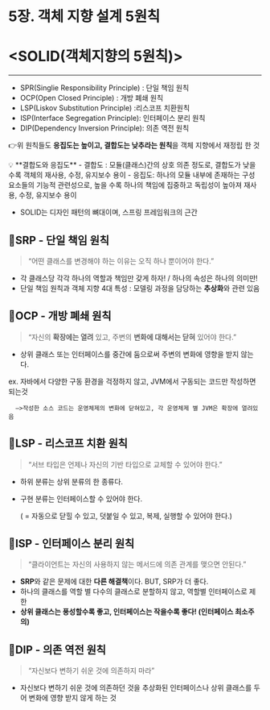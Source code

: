 # 5장. 객체 지향 설계 5원칙

# <SOLID(객체지향의 5원칙)>

---

- SPR(Singlie Responsibility Principle) : 단일 책임 원칙
- OCP(Open Closed Principle) : 개방 폐쇄 원칙
- LSP(Liskov Substitution Principle) :리스코프 치환원칙
- ISP(Interface Segregation Principle): 인터페이스 분리 원칙
- DIP(Dependency Inversion Principle): 의존 역전 원칙

 👉위 원칙들도 **응집도는 높이고, 결합도는 낮추라는 원칙**을 객체 지향에서 재정립 한 것

<aside>
💡 **결합도와 응집도**
- 결합도 : 모듈(클래스)간의 상호 의존 정도로, 결합도가 낮을 수록 객체의 재사용, 수정, 유지보수 용이
- 응집도: 하나의 모듈 내부에 존재하는 구성 요소들의 기능적 관련성으로, 높을 수록 하나의 책임에 집중하고 독립성이 높아져 재사용, 수정, 유지보수 용이

</aside>

- SOLID는 디자인 패턴의 뼈대이며, 스프링 프레임워크의 근간

## 📌SRP - 단일 책임 원칙

> “어떤 클래스를 변경해야 하는 이유는 오직 하나 뿐이어야 한다.”
> 
- 각 클래스당 각각 하나의 역할과 책임만 갖게 하자! / 하나의 속성은 하나의 의미만!
- 단일 책임 원칙과 객체 지향 4대 특성 : 모델링 과정을 담당하는 **추상화**와 관련 있음

## 📌OCP - 개방 폐쇄 원칙

> “자신의 **확장에는 열려** 있고, 주변의 **변화에 대해서는 닫혀** 있어야 한다.”
> 
- 상위 클래스 또는 인터페이스를 중간에 둠으로써 주변의 변화에 영향을 받지 않는다.

ex. 자바에서 다양한 구동 환경을 걱정하지 않고, JVM에서 구동되는 코드만 작성하면 되는것                                   

      —>작성한 소스 코드는 운영체제의 변화에 닫혀있고, 각 운영체제 별 JVM은 확장에 열려있음

## 📌LSP - 리스코프 치환 원칙

> “서브 타입은 언제나 자신의 기반 타입으로 교체할 수 있어야 한다.”
> 
- 하위 분류는 상위 분류의 한 종류다.
- 구현 분류는 인터페이스할 수 있어야 한다.

     ( =  자동으로 닫힐 수 있고, 덧붙일 수 있고, 복제, 실행할 수 있어야 한다.)

## 📌ISP - 인터페이스 분리 원칙

> “클라이언트는 자신의 사용하지 않는 메서드에 의존 관계를 맺으면 안된다.”
> 
- **SRP**와 같은 문제에 대한 **다른 해결책**이다. BUT, SRP가 더 좋다.
- 하나의 클래스를 역할 별 다수의 클래스로 분할하지 않고, 역할별 인터페이스로 제한
- **상위 클래스는 풍성할수록 좋고, 인터페이스는 작을수록 좋다! (인터페이스 최소주의)**

## 📌DIP - 의존 역전 원칙

> “자신보다 변하기 쉬운 것에 의존하지 마라”
> 
- 자신보다 변하기 쉬운 것에 의존하던 것을 추상화된 인터페이스나 상위 클래스를 두어 변화에 영향 받지 않게 하는 것